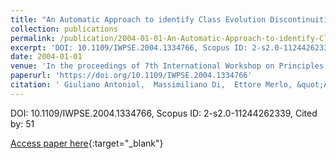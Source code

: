 ```yaml
---
title: "An Automatic Approach to identify Class Evolution Discontinuities"
collection: publications
permalink: /publication/2004-01-01-An-Automatic-Approach-to-identify-Class-Evolution-Discontinuities
excerpt: 'DOI: 10.1109/IWPSE.2004.1334766, Scopus ID: 2-s2.0-11244262339, Cited by: 51'
date: 2004-01-01
venue: 'In the proceedings of 7th International Workshop on Principles of Software Evolution (IWPSE 2004), 6-7 September 2004, Kyoto, Japan'
paperurl: 'https://doi.org/10.1109/IWPSE.2004.1334766'
citation: ' Giuliano Antoniol,  Massimiliano Di,  Ettore Merlo, &quot;An Automatic Approach to identify Class Evolution Discontinuities.&quot; In the proceedings of 7th International Workshop on Principles of Software Evolution (IWPSE 2004), 6-7 September 2004, Kyoto, Japan, 2004.'
---
```

DOI: 10.1109/IWPSE.2004.1334766, Scopus ID: 2-s2.0-11244262339, Cited by: 51

[Access paper here](https://doi.org/10.1109/IWPSE.2004.1334766){:target="_blank"}
